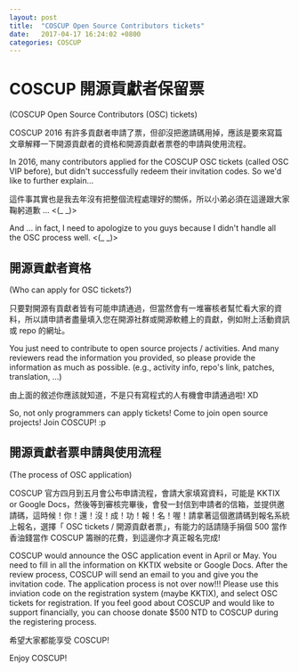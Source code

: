 ```yaml
---
layout: post
title:  "COSCUP Open Source Contributors tickets"
date:   2017-04-17 16:24:02 +0800
categories: COSCUP
---
```



# COSCUP 開源貢獻者保留票
(COSCUP Open Source Contributors (OSC) tickets)

COSCUP 2016 有許多貢獻者申請了票，但卻沒把邀請碼用掉，應該是要來寫篇文章解釋一下開源貢獻者的資格和開源貢獻者票卷的申請與使用流程。

In 2016, many contributors applied for the COSCUP OSC tickets (called OSC VIP before), but didn't successfully redeem their invitation codes. So we'd like to further explain...

這件事其實也是我去年沒有把整個流程處理好的關係，所以小弟必須在這邊跟大家鞠躬道歉 ... <(\_ \_)>

And ... in fact, I need to apologize to you guys because I didn't handle all the OSC process well. <(\_ \_)>

## 開源貢獻者資格
(Who can apply for OSC tickets?)

只要對開源有貢獻者皆有可能申請通過，但當然會有一堆審核者幫忙看大家的資料，所以請申請者盡量填入您在開源社群或開源軟體上的貢獻，例如附上活動資訊或 repo 的網址。

You just need to contribute to open source projects / activities. And many reviewers read the information you provided, so please provide the information as much as possible. (e.g., activity info, repo's link, patches, translation, ...)

由上面的敘述你應該就知道，不是只有寫程式的人有機會申請通過啦! XD

So, not only programmers can apply tickets! Come to join open source projects! Join COSCUP! :p

## 開源貢獻者票申請與使用流程
(The process of OSC application)

COSCUP 官方四月到五月會公布申請流程，會請大家填寫資料，可能是 KKTIX or Google Docs，然後等到審核完畢後，會發一封信到申請者的信箱，並提供邀請碼，這時候！你！還！沒！成！功！報！名！喔！請拿著這個邀請碼到報名系統上報名，選擇「 OSC tickets / 開源貢獻者票」，有能力的話請隨手捐個 500 當作香油錢當作 COSCUP 籌辦的花費，到這邊你才真正報名完成!

COSCUP would announce the OSC application event in April or May. You need to fill in all the information on KKTIX website or Google Docs. After the review process, COSCUP will send an email to you and give you the invitation code. The application process is not over now!!! Please use this inviation code on the registration system (maybe KKTIX), and select OSC tickets for registration. If you feel good about COSCUP and would like to support financially, you can choose donate $500 NTD to COSCUP during the registering process.

希望大家都能享受 COSCUP!

Enjoy COSCUP!


